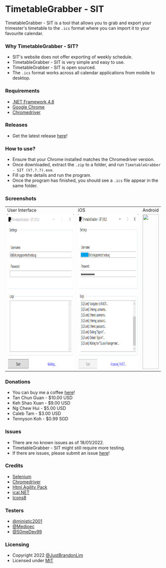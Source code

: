 # TimetableGrabber - SIT

TimetableGrabber - SIT is a tool that allows you to grab and export your trimester's timetable to the `.ics` format where you can import it to your favourite calendar.

### Why TimetableGrabber - SIT?

* SIT's website does not offer exporting of weekly schedule.
* TimetableGrabber - SIT is very simple and easy to use.
* TimetableGrabber - SIT is open sourced.
* The `.ics` format works across all calendar applications from mobile to desktop.

### Requirements
* [.NET Framework 4.8](https://dotnet.microsoft.com/en-us/download/dotnet-framework/net48/)
* [Google Chrome](https://www.google.com/intl/en_sg/chrome/)
* [Chromedriver](https://chromedriver.chromium.org/downloads/)

### Releases
* Get the latest release [here](https://github.com/JustBrandonLim/TimetableGrabber---SIT/releases/)!

### How to use?
* Ensure that your Chrome installed matches the Chromedriver version.
* Once downloaded, extract the `.zip` to a folder, and run `TimetableGrabber - SIT (V?.?.?).exe`.
* Fill up the details and run the program.
* Once the program has finished, you should see a `.ics` file appear in the same folder.

### Screenshots
<table>
  <tr>
    <td>User Interface</td>
    <td>iOS</td>
    <td>Android</td>
  </tr>
  <tr>
    <td>
      <img src="https://github.com/JustBrandonLim/TimetableGrabber---SIT/blob/master/Picture1.png/" width="100%" height="500"/>
    </td>
    <td>
      <img src="https://github.com/JustBrandonLim/TimetableGrabber---SIT/blob/master/Picture2.png/" width="100%" height="500"/>
    </td>
    <td>
      <img src="https://github.com/JustBrandonLim/TimetableGrabber-SIT/blob/master/Picture3.png" width="100%" height="500"/>
    </td>
  </tr>
</table>

### Donations
* You can buy me a coffee [here](https://ko-fi.com/justbrandonlim/)!
* Tan Chun Guan - $10.00 USD
* Keh Shao Xuan - $9.00 USD
* Ng Chew Hui - $5.00 USD
* Caleb Tam - $3.00 USD
* Tennyson Koh - $0.99 SGD

### Issues
* There are no known issues as of 18/01/2022.
* TimetableGrabber - SIT might still require more testing.
* If there are issues, please submit an issue [here](https://github.com/JustBrandonLim/TimetableGrabber-SIT/issues/)!

### Credits
* [Selenium](https://www.selenium.dev/)
* [Chromedriver](https://chromedriver.chromium.org/downloads/)
* [Html Agility Pack](https://html-agility-pack.net/)
* [ical.NET](https://github.com/rianjs/ical.net/)
* [Icons8](https://icons8.com/)

### Testers
* [@ministic2001](https://github.com/ministic2001/)
* [@Medioec](https://github.com/Medioec/)
* [@S0meDev99](https://github.com/S0meDev99/)

### Licensing
* Copyright 2022 [@JustBrandonLim](https://JustBrandonLim.github.io/)
* Licensed under [MIT](https://github.com/JustBrandonLim/TimetableGrabber---SIT/blob/master/LICENSE.md/)
